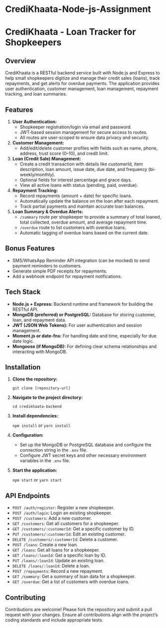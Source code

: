 # CrediKhaata-Node-js-Assignment
# CrediKhaata - Loan Tracker for Shopkeepers

## Overview

CrediKhaata is a RESTful backend service built with Node.js and Express to help small shopkeepers digitize and manage their credit sales (loans), track repayments, and get alerts for overdue payments. The application provides user authentication, customer management, loan management, repayment tracking, and loan summaries.

## Features

1.  **User Authentication:**
    -   Shopkeeper registration/login via email and password.
    -   JWT-based session management for secure access to routes.
    -   All routes are user-scoped to ensure data privacy and security.
2.  **Customer Management:**
    -   Add/edit/delete customer profiles with fields such as name, phone, address, trust score (0–10), and credit limit.
3.  **Loan (Credit Sale) Management:**
    -   Create a credit transaction with details like customerId, item description, loan amount, issue date, due date, and frequency (bi-weekly/monthly).
    -   Optional fields for interest percentage and grace days.
    -   View all active loans with status (pending, paid, overdue).
4.  **Repayment Tracking:**
    -   Record repayments (amount + date) for specific loans.
    -   Automatically update the balance on the loan after each repayment.
    -   Track partial payments and maintain accurate loan balances.
5.  **Loan Summary & Overdue Alerts:**
    -   `/summary` route per shopkeeper to provide a summary of total loaned, total collected, overdue amount, and average repayment time.
    -   `/overdue` route to list customers with overdue loans.
    -   Automatic tagging of overdue loans based on the current date.

## Bonus Features

-   SMS/WhatsApp Reminder API integration (can be mocked) to send payment reminders to customers.
-   Generate simple PDF receipts for repayments.
-   Add a webhook endpoint for repayment notifications.

## Tech Stack

-   **Node.js + Express:** Backend runtime and framework for building the RESTful API.
-   **MongoDB (preferred) or PostgreSQL:** Database for storing customer, loan, and repayment data.
-   **JWT (JSON Web Tokens):** For user authentication and session management.
-   **Moment.js or date-fns:** For handling date and time, especially for due date logic.
-   **Mongoose (if MongoDB):** For defining clear schema relationships and interacting with MongoDB.

## Installation

1.  **Clone the repository:**

    `git clone [repository-url]`
2.  **Navigate to the project directory:**

    `cd credikhaata-backend`
3.  **Install dependencies:**

    `npm install` or `yarn install`
4.  **Configuration:**
    -   Set up the MongoDB or PostgreSQL database and configure the connection string in the `.env` file.
    -   Configure JWT secret keys and other necessary environment variables in the `.env` file.
5.  **Start the application:**

    `npm start` or `yarn start`

## API Endpoints

-   `POST /auth/register`: Register a new shopkeeper.
-   `POST /auth/login`: Login an existing shopkeeper.
-   `POST /customers`: Add a new customer.
-   `GET /customers`: Get all customers for a shopkeeper.
-   `GET /customers/:customerId`: Get a specific customer by ID.
-   `PUT /customers/:customerId`: Edit an existing customer.
-   `DELETE /customers/:customerId`: Delete a customer.
-   `POST /loans`: Create a new loan.
-   `GET /loans`: Get all loans for a shopkeeper.
-   `GET /loans/:loanId`: Get a specific loan by ID.
-   `PUT /loans/:loanId`: Update an existing loan.
-   `DELETE /loans/:loanId`: Delete a loan.
-   `POST /repayments`: Record a new repayment.
-   `GET /summary`: Get a summary of loan data for a shopkeeper.
-   `GET /overdue`: Get a list of customers with overdue loans.

## Contributing

Contributions are welcome! Please fork the repository and submit a pull request with your changes. Ensure all contributions align with the project’s coding standards and include appropriate tests.
